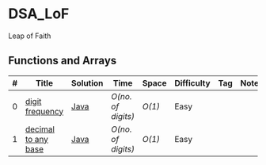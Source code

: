 # DSA_LoF
Leap of Faith

## Functions and Arrays
|  #  | Title           |  Solution       |  Time           | Space           | Difficulty    | Tag          | Note| 
|-----|---------------- | --------------- | --------------- | --------------- | ------------- |--------------|-----|
0 | [digit frequency](./Functions%20and%20Arrays/digitFrequency.txt) | [Java](./Functions%20and%20Arrays/digitFrequency.java)    | _O(no. of digits)_       |  _O(1)_        | Easy         |||
1 | [decimal to any base](./Functions%20and%20Arrays/decimalToAnyBase.txt) | [Java](./Functions%20and%20Arrays/decimalToAnyBase.java)    | _O(no. of digits)_       |  _O(1)_        | Easy         |||

